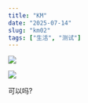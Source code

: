 ```yaml
---
title: "KM"
date: "2025-07-14"
slug: "km02"
tags: ["生活", "测试"]
---
```

![](https://prod-files-secure.s3.us-west-2.amazonaws.com/112d0858-5090-4d34-a606-b75eb8d65fd2/2c440099-43fe-48d8-8b77-f88fb0d68c3e/1000201192.jpg?X-Amz-Algorithm=AWS4-HMAC-SHA256&X-Amz-Content-Sha256=UNSIGNED-PAYLOAD&X-Amz-Credential=ASIAZI2LB4663CWGIF5J%2F20250724%2Fus-west-2%2Fs3%2Faws4_request&X-Amz-Date=20250724T140945Z&X-Amz-Expires=3600&X-Amz-Security-Token=IQoJb3JpZ2luX2VjEAQaCXVzLXdlc3QtMiJHMEUCIGoRPp7JRVJ05AXMU8bHtENiz6bilHwmxENpnahnOWXWAiEAx0h2s9TF8huamS53vvxwt%2B4l42am%2F6wkzYavg0x7pUwq%2FwMILRAAGgw2Mzc0MjMxODM4MDUiDO7X3Cp5%2BlGJd4abaSrcA%2BRSeLWpNVgA3%2FA8VKc6u6yqgmhte%2B%2FRKo1%2FJBmp7IvP2%2BEp5HyfyI%2FMn45Q0I4OJvjsZKdwSb5dcSDnLD7jLDfSn8AmnCcpKYOQtN979YTCeLYZo9K8PPpm1z3EfCWoWigJ2aKJFyAR4vzSQbgBF%2Bfrez%2BdtkHYA0QcXT0f9wkdR5WJVVQDXqsdVfucwylTMczVdb11fxVBfo5k%2FFz5iGLBhJsbjL4PZE3XMlIg%2FeIJ3h8Et0EW1wpXRjsMqm6JH%2B3HaUYuw59e6tYXpmmUjmV4cmyjgH4UnprEvUQVXwwjpEPNS4dCTb0QuHRJT7oLuqSEKfcdZuy5PgQskImDZ5DSxlp2cIFs5p2ZTLodzrisirx0DPQexUSzh%2BeTPIhjk0aWTbItecb8KrLcwBQkQ%2Ft%2Blp6xc17feK8h4v3vy2Ssl4ytuhG1g9OFxulYzG4Wy5onNswT6PO%2F7iNY6T6ZSWpZfpwZ8xmAJzVZM8CjK09ucfsNlTYC71DLmr8IFsW2GvEOspzl5IMinDAUPofjFTJE7CJFAoQ6C2UlFQswafOcnYtcACoEV0JQUg69OFp75PRiqmPyz8R4mlNRSiheqKB17sdywvmz0IXAq1ylZOECgCeC1gB7iEyeoixcMOi%2FiMQGOqUBwObsaAoebRV%2FKKwYl8IUQy4k53Iw80nRe1%2FZDSLGLwHjLGk1Y3vvutr47xOV3ccVQwRexT0n4RrUQAtXNlrLKNxUfzBIUqCG2P%2BGwUoSrUBW9KcXAWhia0JyhnHOzjIBWnRl5MRaANAP8ffzNz2zwsTRvdSH59gk%2B%2FMsl8fF2PocJgBvbzyh2OVhITf5ogIHHk9OACY%2BWkLdpk9Ss4I6RKnJSFev&X-Amz-Signature=11a95bf4c2a8cb26491cce7e8fbce58b0e07f8bea82c211a6ec1979c8cbf2098&X-Amz-SignedHeaders=host&x-amz-checksum-mode=ENABLED&x-id=GetObject)


![](https://prod-files-secure.s3.us-west-2.amazonaws.com/112d0858-5090-4d34-a606-b75eb8d65fd2/fff59916-a50b-483b-9213-038d5e566803/1000200739.png?X-Amz-Algorithm=AWS4-HMAC-SHA256&X-Amz-Content-Sha256=UNSIGNED-PAYLOAD&X-Amz-Credential=ASIAZI2LB4663CWGIF5J%2F20250724%2Fus-west-2%2Fs3%2Faws4_request&X-Amz-Date=20250724T140945Z&X-Amz-Expires=3600&X-Amz-Security-Token=IQoJb3JpZ2luX2VjEAQaCXVzLXdlc3QtMiJHMEUCIGoRPp7JRVJ05AXMU8bHtENiz6bilHwmxENpnahnOWXWAiEAx0h2s9TF8huamS53vvxwt%2B4l42am%2F6wkzYavg0x7pUwq%2FwMILRAAGgw2Mzc0MjMxODM4MDUiDO7X3Cp5%2BlGJd4abaSrcA%2BRSeLWpNVgA3%2FA8VKc6u6yqgmhte%2B%2FRKo1%2FJBmp7IvP2%2BEp5HyfyI%2FMn45Q0I4OJvjsZKdwSb5dcSDnLD7jLDfSn8AmnCcpKYOQtN979YTCeLYZo9K8PPpm1z3EfCWoWigJ2aKJFyAR4vzSQbgBF%2Bfrez%2BdtkHYA0QcXT0f9wkdR5WJVVQDXqsdVfucwylTMczVdb11fxVBfo5k%2FFz5iGLBhJsbjL4PZE3XMlIg%2FeIJ3h8Et0EW1wpXRjsMqm6JH%2B3HaUYuw59e6tYXpmmUjmV4cmyjgH4UnprEvUQVXwwjpEPNS4dCTb0QuHRJT7oLuqSEKfcdZuy5PgQskImDZ5DSxlp2cIFs5p2ZTLodzrisirx0DPQexUSzh%2BeTPIhjk0aWTbItecb8KrLcwBQkQ%2Ft%2Blp6xc17feK8h4v3vy2Ssl4ytuhG1g9OFxulYzG4Wy5onNswT6PO%2F7iNY6T6ZSWpZfpwZ8xmAJzVZM8CjK09ucfsNlTYC71DLmr8IFsW2GvEOspzl5IMinDAUPofjFTJE7CJFAoQ6C2UlFQswafOcnYtcACoEV0JQUg69OFp75PRiqmPyz8R4mlNRSiheqKB17sdywvmz0IXAq1ylZOECgCeC1gB7iEyeoixcMOi%2FiMQGOqUBwObsaAoebRV%2FKKwYl8IUQy4k53Iw80nRe1%2FZDSLGLwHjLGk1Y3vvutr47xOV3ccVQwRexT0n4RrUQAtXNlrLKNxUfzBIUqCG2P%2BGwUoSrUBW9KcXAWhia0JyhnHOzjIBWnRl5MRaANAP8ffzNz2zwsTRvdSH59gk%2B%2FMsl8fF2PocJgBvbzyh2OVhITf5ogIHHk9OACY%2BWkLdpk9Ss4I6RKnJSFev&X-Amz-Signature=ecbc0b88df8af9ea32e5eeb886c69755fb34f63db1c5ff5b121827a83c9f0223&X-Amz-SignedHeaders=host&x-amz-checksum-mode=ENABLED&x-id=GetObject)


可以吗?

